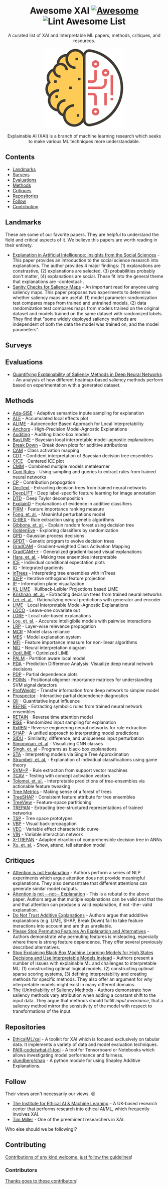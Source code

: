 <div align="center">

<!-- title -->
<!--lint ignore no-dead-urls-->
# Awesome XAI [![Awesome](https://awesome.re/badge.svg)](https://awesome.re) ![Lint Awesome List](https://github.com/altamiracorp/awesome-xai/workflows/Lint%20Awesome%20List/badge.svg)

<!-- subtitle -->
A curated list of XAI and Interpretable ML papers, methods, critiques, and resources.

<!-- image -->
<img src="https://github.com/altamiracorp/awesome-xai/blob/master/images/icon.png?raw=true" />

<!-- description -->
Explainable AI (XAI) is a branch of machine learning research which seeks to make various 
ML techniques more understandable.

</div>

<!-- TOC -->

## Contents
- [Landmarks](#landmarks)
- [Surveys](#surveys)
- [Evaluations](#evaluations)
- [Methods](#methods)
- [Critiques](#critiques)
- [Repositories](#repositories)
- [Follow](#follow)
- [Contributing](#contributing)


<!-- CONTENT -->
## Landmarks

These are some of our favorite papers. They are helpful to understand the field
and critical aspects of it. We believe this papers are worth reading in their
entirety.

- [Explanation in Artificial Intelligence: Insights from the Social Sciences](https://arxiv.org/abs/1706.07269) - This paper provides an introduction to the social science research into explanations. The author provides 4 major findings: (1) explanations are constrastive, (2) explanations are selected, (3) probabilities probably don't matter, (4) explanations are social. These fit into the general theme that explanations are -contextual-.
- [Sanity Checks for Saliency Maps](https://arxiv.org/abs/1810.03292) - An important read for anyone using saliency maps. This paper proposes two experiments to determine whether saliency maps are useful: (1) model parameter randomization test compares maps from trained and untrained models, (2) data randomization test compares maps from models trained on the original dataset and models trained on the same dataset with randomized labels. They find that "some widely deployed saliency methods are independent of both the data the model was trained on, and the model parameters".

## Surveys


## Evaluations

- [Quantifying Explainability of Saliency Methods in Deep Neural Networks](https://arxiv.org/abs/2009.02899) - An analysis of how different heatmap-based saliency methods perform based on experimentation with a generated dataset.

## Methods

- [Ada-SISE](https://arxiv.org/abs/2102.07799) - Adaptive semantice inpute sampling for explanation
- [ALE](https://rss.onlinelibrary.wiley.com/doi/abs/10.1111/rssb.12377) - Accumulated local effects plot
- [ALIME](https://link.springer.com/chapter/10.1007/978-3-030-33607-3_49) - Autoencoder Based Approach for Local Interpretability
- [Anchors](https://ojs.aaai.org/index.php/AAAI/article/view/11491) - High-Precision Model-Agnostic Explanations
- [Auditing](https://link.springer.com/article/10.1007/s10115-017-1116-3) - Auditing black-box models
- [BayLIME](https://arxiv.org/abs/2012.03058) - Bayesian local interpretable model-agnostic explanations
- [Break Down](http://ema.drwhy.ai/breakDown.html#BDMethod) - Break down plots for additive attributions
- [CAM](https://www.cv-foundation.org/openaccess/content_cvpr_2016/papers/Zhou_Learning_Deep_Features_CVPR_2016_paper.pdf) - Class activation mapping
- [CDT](https://ieeexplore.ieee.org/abstract/document/4167900) - Confident interpretation of Bayesian decision tree ensembles
- [CICE](https://christophm.github.io/interpretable-ml-book/ice.html) - Centered ICE plot
- [CMM](https://citeseerx.ist.psu.edu/viewdoc/download?doi=10.1.1.40.2710&rep=rep1&type=pdf) - Combined multiple models metalearner
- [Conj Rules](https://www.sciencedirect.com/science/article/pii/B9781558603356500131) - Using sampling and queries to extract rules from trained neural networks
- [CP](https://ieeexplore.ieee.org/abstract/document/6597214) - Contribution propogation
- [DecText](https://dl.acm.org/doi/abs/10.1145/775047.775113) - Extracting decision trees from trained neural networks
- [DeepLIFT](https://ieeexplore-ieee-org.ezproxy.libraries.wright.edu/abstract/document/9352498) - Deep label-specific feature learning for image annotation
- [DTD](https://www.sciencedirect.com/science/article/pii/S0031320316303582) - Deep Taylor decomposition
- [ExplainD](https://www.aaai.org/Papers/IAAI/2006/IAAI06-018.pdf) - Explanations of evidence in additive classifiers
- [FIRM](https://link.springer.com/chapter/10.1007/978-3-642-04174-7_45) - Feature importance ranking measure
- [Fong, et. al.](https://openaccess.thecvf.com/content_iccv_2017/html/Fong_Interpretable_Explanations_of_ICCV_2017_paper.html) - Meaninful perturbations model
- [G-REX](https://www.academia.edu/download/51462700/s0362-546x_2896_2900267-220170122-9600-1njrpyx.pdf) - Rule extraction using genetic algorithms
- [Gibbons, et. al.](https://www.ncbi.nlm.nih.gov/pmc/articles/PMC3977175/) - Explain random forest using decision tree
- [GoldenEye](https://link-springer-com.ezproxy.libraries.wright.edu/article/10.1007/s10618-014-0368-8) - Exploring classifiers by randomization
- [GPD](https://arxiv.org/abs/0912.1128) - Gaussian process decisions
- [GPDT](https://ieeexplore.ieee.org/abstract/document/4938655) - Genetic program to evolve decision trees
- [GradCAM](https://openaccess.thecvf.com/content_iccv_2017/html/Selvaraju_Grad-CAM_Visual_Explanations_ICCV_2017_paper.html) - Gradient-weighted Class Activation Mapping
- [GradCAM++](https://ieeexplore.ieee.org/abstract/document/8354201/) - Generalized gradient-based visual explanations
- [Hara, et. al.](https://arxiv.org/abs/1606.05390) - Making tree ensembles interpretable
- [ICE](https://www.tandfonline.com/doi/abs/10.1080/10618600.2014.907095) - Individual conditional expectation plots
- [IG](http://proceedings.mlr.press/v70/sundararajan17a/sundararajan17a.pdf) - Integrated gradients
- [inTrees](https://link.springer.com/article/10.1007/s41060-018-0144-8) - Interpreting tree ensembles with inTrees
- [IOFP](https://arxiv.org/abs/1611.04967) - Iterative orthoganol feature projection
- [IP](https://arxiv.org/abs/1703.00810) - Information plane visualization
- [KL-LIME](https://arxiv.org/abs/1810.02678) - Kullback-Leibler Projections based LIME
- [Krishnan, et. al.](https://www.sciencedirect.com/science/article/abs/pii/S0031320398001812) - Extracting decision trees from trained neural networks
- [Lei, et. al.](https://arxiv.org/abs/1606.04155) - Rationalizing neural predictions with generator and encoder
- [LIME](https://dl.acm.org/doi/abs/10.1145/2939672.2939778) - Local Interpretable Model-Agnostic Explanations
- [LOCO](https://amstat.tandfonline.com/doi/abs/10.1080/01621459.2017.1307116#.YEkdZ7CSmUk) - Leave-one covariate out
- [LORE](https://arxiv.org/abs/1805.10820) - Local rule-based explanations
- [Lou, et. al.](https://dl.acm.org/doi/abs/10.1145/2487575.2487579) - Accurate intelligibile models with pairwise interactions
- [LRP](https://journals.plos.org/plosone/article?id=10.1371/journal.pone.0130140) - Layer-wise relevance propogation
- [MCR](https://www.jmlr.org/papers/volume20/18-760/18-760.pdf) - Model class reliance
- [MES](https://ieeexplore.ieee.org/abstract/document/7738872) - Model explanation system
- [MFI](https://arxiv.org/abs/1611.07567) - Feature importance measure for non-linear algorithms
- [NID](https://www.sciencedirect.com/science/article/abs/pii/S0304380002000649) - Neural interpretation diagram
- [OptiLIME](https://arxiv.org/abs/2006.05714) - Optimized LIME
- [PALM](https://dl.acm.org/doi/abs/10.1145/3077257.3077271) - Partition aware local model
- [PDA](https://arxiv.org/abs/1702.04595) - Prediction Difference Analysis: Visualize deep neural network decisions
- [PDP](https://projecteuclid.org/download/pdf_1/euclid.aos/1013203451) - Partial dependence plots
- [POIMs](https://academic.oup.com/bioinformatics/article/24/13/i6/233341) - Positional oligomer importance matrices for understanding SVM signal detectors
- [ProfWeight](https://arxiv.org/abs/1807.07506) - Transfer information from deep network to simpler model
- [Prospector](https://dl.acm.org/doi/abs/10.1145/2858036.2858529) - Interactive partial dependence diagnostics
- [QII](https://ieeexplore.ieee.org/abstract/document/7546525) - Quantitative input influence
- [REFNE](https://content.iospress.com/articles/ai-communications/aic272) - Extracting symbolic rules from trained neural network ensembles
- [RETAIN](https://arxiv.org/abs/1608.05745) - Reverse time attention model
- [RISE](https://arxiv.org/abs/1806.07421) - Randomized input sampling for explanation
- [RxREN](https://link.springer.com/article/10.1007%2Fs11063-011-9207-8) - Reverse engineering neural networks for rule extraction
- [SHAP](https://arxiv.org/abs/1705.07874) - A unified approach to interpretting model predictions
- [SIDU](https://arxiv.org/abs/2101.10710) - Similarity, difference, and uniqueness input perturbation
- [Simonynan, et. al](https://arxiv.org/abs/1312.6034) - Visualizing CNN classes
- [Singh, et. al](https://arxiv.org/abs/1611.07579) - Programs as black-box explanations
- [STA](https://arxiv.org/abs/1610.09036) - Interpreting models via Single Tree Approximation
- [Strumbelj, et. al.](https://www.jmlr.org/papers/volume11/strumbelj10a/strumbelj10a.pdf) - Explanation of individual classifications using game theory
- [SVM+P](https://www.academia.edu/download/2471122/3uecwtv9xcwxg6r.pdf) - Rule extraction from support vector machines
- [TCAV](https://openreview.net/forum?id=S1viikbCW) - Testing with concept activation vectors
- [Tolomei, et. al.](https://dl.acm.org/doi/abs/10.1145/3097983.3098039) - Interpretable predictions of tree-ensembles via actionable feature tweaking
- [Tree Metrics](https://www.researchgate.net/profile/Edward-George-2/publication/2610587_Making_Sense_of_a_Forest_of_Trees/links/55b1085d08aec0e5f430eb40/Making-Sense-of-a-Forest-of-Trees.pdf) - Making sense of a forest of trees
- [TreeSHAP](https://arxiv.org/abs/1706.06060) - Consistent feature attribute for tree ensembles
- [TreeView](https://arxiv.org/abs/1611.07429) - Feature-space partitioning
- [TREPAN](http://www.inf.ufrgs.br/~engel/data/media/file/cmp121/TREPAN_craven.nips96.pdf) - Extracting tree-structured representations of trained networks
- [TSP](https://dl.acm.org/doi/abs/10.1145/3412815.3416893) - Tree space prototypes
- [VBP](http://www.columbia.edu/~aec2163/NonFlash/Papers/VisualBackProp.pdf) - Visual back-propagation
- [VEC](https://ieeexplore.ieee.org/abstract/document/5949423) - Variable effect characteristic curve
- [VIN](https://dl.acm.org/doi/abs/10.1145/1014052.1014122) - Variable interaction network
- [X-TREPAN](https://arxiv.org/abs/1508.07551) - Adapted etraction of comprehensible decision tree in ANNs
- [Xu, et. al.](http://proceedings.mlr.press/v37/xuc15) - Show, attend, tell attention model

## Critiques

- [Attention is not Explanation](https://arxiv.org/abs/1902.10186) - Authors perform a series of NLP experiments which argue attention does not provide meaningful explanations. They also demosntrate that different attentions can generate similar model outputs.
- [Attention is not --not-- Explanation](https://arxiv.org/abs/1908.04626) - This is a rebutal to the above paper. Authors argue that multiple explanations can be valid and that the and that attention can produce *a* valid explanation, if not -the- valid explanation.
- [Do Not Trust Additive Explanations](https://arxiv.org/abs/1903.11420) - Authors argue that addditive explanations (e.g. LIME, SHAP, Break Down) fail to take feature ineractions into account and are thus unreliable.
- [Please Stop Permuting Features An Explanation and Alternatives](https://arxiv.org/abs/1905.03151) - Authors demonstrate why permuting features is misleading, especially where there is strong feature dependence. They offer several previously described alternatives.
- [Stop Explaining Black Box Machine Learning Models for High States Decisions and Use Interpretable Models Instead](https://www.nature.com/articles/s42256-019-0048-x?fbclid=IwAR3156gP-ntoAyw2sHTXo0Z8H9p-2wBKe5jqitsMCdft7xA0P766QvSthFs) - Authors present a number of issues with explainable ML and challenges to interpretable ML: (1) constructing optimal logical models, (2) constructing optimal sparse scoring systems, (3) defining interpretability and creating methods for specific methods. They also offer an argument for why interpretable models might exist in many different domains.
- [The (Un)reliability of Saliency Methods](https://link.springer.com/chapter/10.1007/978-3-030-28954-6_14) - Authors demonstrate how saliency methods vary attribution when adding a constant shift to the input data. They argue that methods should fulfill *input invariance*, that a saliency method mirror the sensistivity of the model with respect to transformations of the input.

## Repositories

- [EthicalML/xai](https://github.com/EthicalML/xai) - A toolkit for XAI which is focused exclusively on tabular data. It implements a variety of data and model evaluation techniques.
- [PAIR-code/what-if-tool](https://github.com/PAIR-code/what-if-tool) - A tool for Tensorboard or Notebooks which allows investigating model performance and fairness.
- [slundberg/shap](https://github.com/slundberg/shap) - A python module for using Shapley Additive Explanations.


## Follow

Their views aren't necessarily our views. :wink:

- [The Institute for Ethical AI & Machine Learning](https://ethical.institute/index.html) - A UK-based research center that performs research into ethical AI/ML, which frequently involves XAI.
- [Tim Miller](https://twitter.com/tmiller_unimelb) - One of the preeminent researchers in XAI.

Who else should we be following!?

## Contributing

[Contributions of any kind welcome, just follow the guidelines](contributing.md)!

### Contributors
[Thanks goes to these contributors](https://github.com/altamiracorp/awesome-xai/graphs/contributors)!
